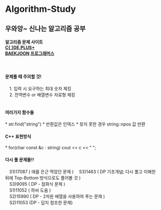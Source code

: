 # Algorithm-Study
<h2>우와앙~ 신나는 알고리즘 공부</h2>
  
<h4>
  알고리즘 문제 사이트<br>
  <a href="https://code.plus/course/41" target="_blank">C{ }DE.PLUS+</a><br>
  <a href="https://www.acmicpc.net" target="_blank">BAEKJOON</a>
  <a href="https://school.programmers.co.kr/learn/challenges?order=recent&levels=0&languages=cpp">프로그래머스</a>
</h4><br>

<h4>문제풀 때 주의할 것!</h4>
&emsp;1. 입력 시 요구하는 최대 숫자 체킹<br>
&emsp;2. 전역변수 or 배열변수 자료형 체킹<br><br>

<h4>여러가지 함수들</h4>
* str.find("string")
  * 반환값은 인덱스
  * 찾지 못한 경우 string::npos 값 반환
  
<h4>C++ 표현방식</h4>
* for(char const &c : string) cout << c << " ";

<h4>다시 풀 문제들!!</h4>

&emsp;S1)17087 ( 애를 은근 먹었던 문제 )
&emsp;S3)1463 ( DP 기초개념; 다시 풀고 이해한 뒤에 Top-Bottom 방식으로도 풀어볼 것 )<br>
&emsp;S3)9095 ( DP - 점화식 문제 )<br>
&emsp;S1)11052 ( 하씨 도움 )<br>
&emsp;S2)15990 ( DP - 2차원 배열을 사용하여 푸는 문제 )<br>
&emsp;S2)11053 (DP - 답지 참조한 문제)<br>
